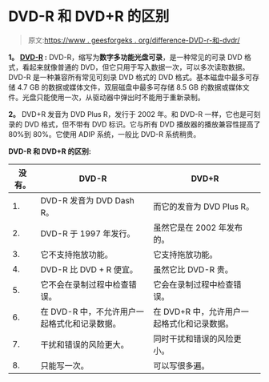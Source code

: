 # DVD-R 和 DVD+R 的区别

> 原文:[https://www . geesforgeks . org/difference-DVD-r-和-dvdr/](https://www.geeksforgeeks.org/difference-between-dvd-r-and-dvdr/)

**1。 [DVD-R](https://www.geeksforgeeks.org/dvd-r-full-form/) :**
DVD-R，缩写为**数字多功能光盘可录**，是一种常见的可录 DVD 格式，看起来就像普通的 DVD，但它只用于写入数据一次，可以多次读取数据。DVD-R 是一种兼容所有常见可刻录 DVD 格式的 DVD 格式。基本磁盘中最多可存储 4.7 GB 的数据或媒体文件，双层磁盘中最多可存储 8.5 GB 的数据或媒体文件。光盘只能使用一次，从驱动器中弹出时不能用于重新录制。

**2。**
DVD+R 发音为 DVD Plus R，发行于 2002 年。和 DVD-R 一样，它也是可刻录的 DVD 格式，但不带有 DVD 标识。它与所有 DVD 播放器的播放兼容性提高了 80%到 80%。它使用 ADIP 系统，一般比 DVD-R 系统稍贵。

**DVD-R 和 DVD+R 的区别:**

<center>

| 没有。 | DVD-R | DVD+R |
| --- | --- | --- |
| 1. | DVD-R 发音为 DVD Dash R。 | 而它的发音为 DVD Plus R。 |
| 2. | DVD-R 于 1997 年发行。 | 虽然它是在 2002 年发布的。 |
| 3. | 它不支持拖放功能。 | 它支持拖放功能。 |
| 4. | DVD-R 比 DVD + R 便宜。 | 虽然它比 DVD-R 贵。 |
| 5. | 它不会在录制过程中检查错误。 | 它会在录制过程中检查错误。 |
| 6. | 在 DVD-R 中，不允许用户一起格式化和记录数据。 | 在 DVD+R 中，允许用户一起格式化和记录数据。 |
| 7. | 干扰和错误的风险更大。 | 同时干扰和错误的风险更小。 |
| 8. | 只能写一次。 | 可以写很多遍。 |

</center>